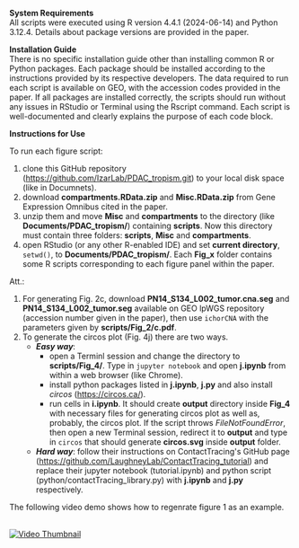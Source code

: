 **System Requirements**<br>
All scripts were executed using R version 4.4.1 (2024-06-14) and Python 3.12.4. Details about package versions are provided in the paper.

**Installation Guide**<br>
There is no specific installation guide other than installing common R or Python packages. Each package should be installed according to the instructions provided by its respective developers. The data required to run each script is available on GEO, with the accession codes provided in the paper. If all packages are installed correctly, the scripts should run without any issues in RStudio or Terminal using the Rscript command. Each script is well-documented and clearly explains the purpose of each code block.

**Instructions for Use**<br>

To run each figure script:
1. clone this GitHub repository  (https://github.com/IzarLab/PDAC_tropism.git) to your local disk space (like in Documnets).
2. download **compartments.RData.zip** and **Misc.RData.zip** from Gene Expression Omnibus cited in the paper.
3. unzip them and move **Misc** and **compartments** to the directory (like **Documents/PDAC_tropism/**) containing **scripts**. Now this directory must contain three folders: **scripts**, **Misc** and **compartments**.
4. open RStudio (or any other R-enabled IDE) and set **current directory**, `setwd()`, to **Documents/PDAC_tropism/**. Each **Fig_x** folder contains some R scripts corresponding to each figure panel within the paper.

Att.:
1. For generating Fig. 2c, download **PN14_S134_L002_tumor.cna.seg** and **PN14_S134_L002_tumor.seg** available on GEO lpWGS repository (accession number given in the paper), then use `ichorCNA` with the parameters given by **scripts/Fig_2/c.pdf**.
2. To generate the circos plot (Fig. 4j) there are two ways.
   - **_Easy way_**:  
     - open a Terminl session and change the directory to **scripts/Fig_4/**. Type in `jupyter notebook` and open **j.ipynb** from within a web browser (like Chrome).  
     - install python packages listed in **j.ipynb**, **j.py** and also install _circos_ (https://circos.ca/).  
     - run cells in **i.ipynb**. It should create **output** directory inside **Fig_4** with necessary files for generating circos plot as well as, probably, the circos plot. If the script throws _FileNotFoundError_, then open a new Terminal session, redirect it to **output** and type in `circos` that should generate **circos.svg** inside **output** folder.  
   - **_Hard way_**: follow their instructions on ContactTracing's GitHub page (https://github.com/LaughneyLab/ContactTracing_tutorial) and replace their jupyter notebook (tutorial.ipynb) and python script (python/contactTracing_library.py) with **j.ipynb** and **j.py** respectively.

The following video demo shows how to regenrate figure 1 as an example.<br><br>

[![Video Thumbnail](https://img.youtube.com/vi/zvmdHKROiBA/0.jpg)](https://www.youtube.com/watch?v=zvmdHKROiBA)
